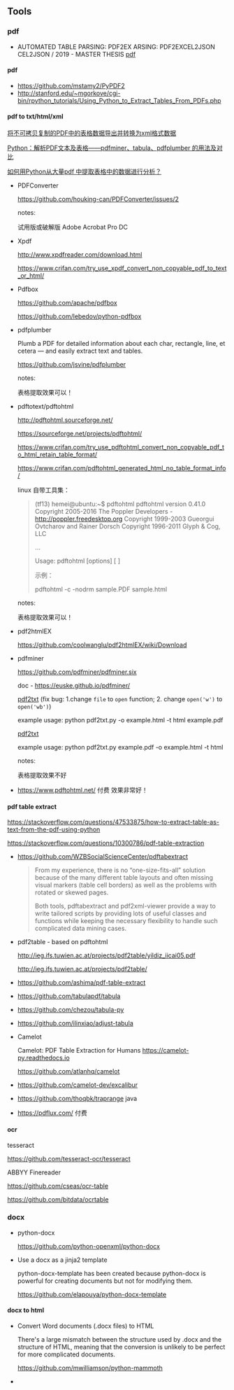 ## Tools

### pdf

- AUTOMATED TABLE PARSING: PDF2EX ARSING: PDF2EXCEL2JSON CEL2JSON / 2019 - MASTER THESIS [pdf](<http://www.ds3lab.com/wp-content/uploads/2019/04/tablerextraction-1.pdf>)  

#### pdf

- <https://github.com/mstamy2/PyPDF2>
- <http://stanford.edu/~mgorkove/cgi-bin/rpython_tutorials/Using_Python_to_Extract_Tables_From_PDFs.php>



#### pdf to txt/html/xml

[将不可拷贝复制的PDF中的表格数据导出并转换为xml格式数据](https://www.crifan.com/non_copy_pdf_table_data_export_to_xml/)

[Python：解析PDF文本及表格——pdfminer、tabula、pdfplumber 的用法及对比](https://www.cnblogs.com/gl1573/p/10064438.html)

[如何用Python从大量pdf 中提取表格中的数据进行分析？](https://www.zhihu.com/question/39799085)



- PDFConverter

  <https://github.com/houking-can/PDFConverter/issues/2>

  notes:

  试用版或破解版 Adobe Acrobat Pro DC



- Xpdf

  <http://www.xpdfreader.com/download.html>

  <https://www.crifan.com/try_use_xpdf_convert_non_copyable_pdf_to_text_or_html/>

  

- Pdfbox

  <https://github.com/apache/pdfbox>

  <https://github.com/lebedov/python-pdfbox>



- pdfplumber 

  Plumb a PDF for detailed information about each char, rectangle, line, et cetera — and easily extract text and tables.

  <https://github.com/jsvine/pdfplumber>

  notes:

  表格提取效果可以！

  

- pdftotext/pdftohtml

  <http://pdftohtml.sourceforge.net/>

  <https://sourceforge.net/projects/pdftohtml/>

  <https://www.crifan.com/try_use_pdftohtml_convert_non_copyable_pdf_to_html_retain_table_format/>

  https://www.crifan.com/pdftohtml_generated_html_no_table_format_info/

  linux 自带工具集：

  > (tf13) hemei@ubuntu:~$ pdftohtml
  > pdftohtml version 0.41.0
  > Copyright 2005-2016 The Poppler Developers - http://poppler.freedesktop.org
  > Copyright 1999-2003 Gueorgui Ovtcharov and Rainer Dorsch
  > Copyright 1996-2011 Glyph & Cog, LLC
  >
  > ...
  >
  > Usage: pdftohtml [options] <PDF-file> [<html-file> <xml-file>]
  >
  > 示例：
  >
  > pdftohtml -c -nodrm sample.PDF sample.html

  notes:

  表格提取效果可以！

  

- pdf2htmlEX

  <https://github.com/coolwanglu/pdf2htmlEX/wiki/Download>



- pdfminer

  https://github.com/pdfminer/pdfminer.six

  doc - <https://euske.github.io/pdfminer/> 

  [pdf2txt](<https://github.com/euske/pdfminer/blob/master/tools/pdf2txt.py>) (fix bug: 1.change `file` to `open` function; 2. change `open('w')` to `open('wb')`)

  example usage: python pdf2txt.py -o example.html -t html example.pdf

  [pdf2txt](<https://github.com/pdfminer/pdfminer.six/blob/master/tools/pdf2txt.py>)

  example usage: python pdf2txt.py example.pdf -o example.html -t html

  

  notes:

  表格提取效果不好



- <https://www.pdftohtml.net/> 付费 效果非常好！



#### pdf table extract

<https://stackoverflow.com/questions/47533875/how-to-extract-table-as-text-from-the-pdf-using-python>

<https://stackoverflow.com/questions/10300786/pdf-table-extraction>



- https://github.com/WZBSocialScienceCenter/pdftabextract

  > From my experience, there is no “one-size-fits-all” solution because of the many different table layouts and often missing visual markers (table cell borders) as well as the problems with rotated or skewed pages. 
  >
  > Both tools, pdftabextract and pdf2xml-viewer provide a way to write tailored scripts by providing lots of useful classes and functions while keeping the necessary flexibility to handle such complicated data mining cases. 



- pdf2table - based on pdftohtml

  <http://ieg.ifs.tuwien.ac.at/projects/pdf2table/yildiz_iicai05.pdf>

  <http://ieg.ifs.tuwien.ac.at/projects/pdf2table/>



- <https://github.com/ashima/pdf-table-extract>



- <https://github.com/tabulapdf/tabula>
- <https://github.com/chezou/tabula-py>
- https://github.com/ilinxiao/adjust-tabula



- Camelot

  Camelot: PDF Table Extraction for Humans https://camelot-py.readthedocs.io

  https://github.com/atlanhq/camelot

- <https://github.com/camelot-dev/excalibur>



- <https://github.com/thoqbk/traprange> java



- https://pdflux.com/ 付费 



#### ocr

tesseract 

https://github.com/tesseract-ocr/tesseract



ABBYY Finereader

<https://github.com/cseas/ocr-table>

<https://github.com/bitdata/ocrtable>



### docx

+ python-docx

  <https://github.com/python-openxml/python-docx>

+ Use a docx as a jinja2 template

  python-docx-template has been created because python-docx is powerful for creating documents but not for modifying them.

  <https://github.com/elapouya/python-docx-template>

#### docx to html

+ Convert Word documents (.docx files) to HTML

  There's a large mismatch between the structure used by .docx and the structure of HTML, meaning that the conversion is unlikely to be perfect for more complicated documents.

  https://github.com/mwilliamson/python-mammoth

+ 